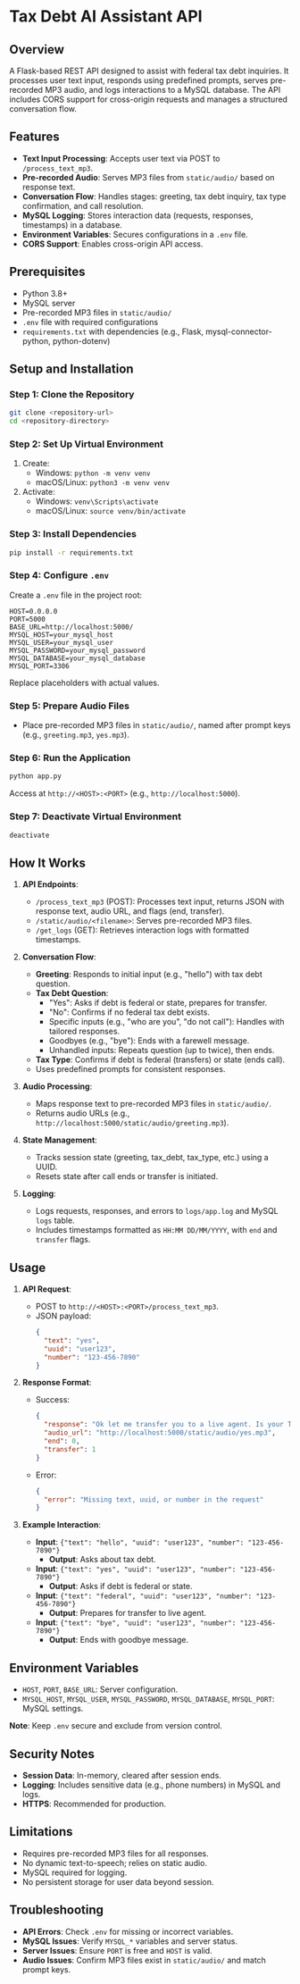 # Tax Debt AI Assistant API

## Overview
A Flask-based REST API designed to assist with federal tax debt inquiries. It processes user text input, responds using predefined prompts, serves pre-recorded MP3 audio, and logs interactions to a MySQL database. The API includes CORS support for cross-origin requests and manages a structured conversation flow.

## Features
- **Text Input Processing**: Accepts user text via POST to `/process_text_mp3`.
- **Pre-recorded Audio**: Serves MP3 files from `static/audio/` based on response text.
- **Conversation Flow**: Handles stages: greeting, tax debt inquiry, tax type confirmation, and call resolution.
- **MySQL Logging**: Stores interaction data (requests, responses, timestamps) in a database.
- **Environment Variables**: Secures configurations in a `.env` file.
- **CORS Support**: Enables cross-origin API access.

## Prerequisites
- Python 3.8+
- MySQL server
- Pre-recorded MP3 files in `static/audio/`
- `.env` file with required configurations
- `requirements.txt` with dependencies (e.g., Flask, mysql-connector-python, python-dotenv)

## Setup and Installation

### Step 1: Clone the Repository
```bash
git clone <repository-url>
cd <repository-directory>
```

### Step 2: Set Up Virtual Environment
1. Create:
   - Windows: `python -m venv venv`
   - macOS/Linux: `python3 -m venv venv`
2. Activate:
   - Windows: `venv\Scripts\activate`
   - macOS/Linux: `source venv/bin/activate`

### Step 3: Install Dependencies
```bash
pip install -r requirements.txt
```

### Step 4: Configure `.env`
Create a `.env` file in the project root:
```
HOST=0.0.0.0
PORT=5000
BASE_URL=http://localhost:5000/
MYSQL_HOST=your_mysql_host
MYSQL_USER=your_mysql_user
MYSQL_PASSWORD=your_mysql_password
MYSQL_DATABASE=your_mysql_database
MYSQL_PORT=3306
```
Replace placeholders with actual values.

### Step 5: Prepare Audio Files
- Place pre-recorded MP3 files in `static/audio/`, named after prompt keys (e.g., `greeting.mp3`, `yes.mp3`).

### Step 6: Run the Application
```bash
python app.py
```
Access at `http://<HOST>:<PORT>` (e.g., `http://localhost:5000`).

### Step 7: Deactivate Virtual Environment
```bash
deactivate
```

## How It Works
1. **API Endpoints**:
   - `/process_text_mp3` (POST): Processes text input, returns JSON with response text, audio URL, and flags (end, transfer).
   - `/static/audio/<filename>`: Serves pre-recorded MP3 files.
   - `/get_logs` (GET): Retrieves interaction logs with formatted timestamps.

2. **Conversation Flow**:
   - **Greeting**: Responds to initial input (e.g., "hello") with tax debt question.
   - **Tax Debt Question**:
     - "Yes": Asks if debt is federal or state, prepares for transfer.
     - "No": Confirms if no federal tax debt exists.
     - Specific inputs (e.g., "who are you", "do not call"): Handles with tailored responses.
     - Goodbyes (e.g., "bye"): Ends with a farewell message.
     - Unhandled inputs: Repeats question (up to twice), then ends.
   - **Tax Type**: Confirms if debt is federal (transfers) or state (ends call).
   - Uses predefined prompts for consistent responses.

3. **Audio Processing**:
   - Maps response text to pre-recorded MP3 files in `static/audio/`.
   - Returns audio URLs (e.g., `http://localhost:5000/static/audio/greeting.mp3`).

4. **State Management**:
   - Tracks session state (greeting, tax_debt, tax_type, etc.) using a UUID.
   - Resets state after call ends or transfer is initiated.

5. **Logging**:
   - Logs requests, responses, and errors to `logs/app.log` and MySQL `logs` table.
   - Includes timestamps formatted as `HH:MM DD/MM/YYYY`, with `end` and `transfer` flags.

## Usage
1. **API Request**:
   - POST to `http://<HOST>:<PORT>/process_text_mp3`.
   - JSON payload:
     ```json
     {
       "text": "yes",
       "uuid": "user123",
       "number": "123-456-7890"
     }
     ```

2. **Response Format**:
   - Success:
     ```json
     {
       "response": "Ok let me transfer you to a live agent. Is your Tax Debt federal or State?. Please wait and the next available live agent will answer the call.",
       "audio_url": "http://localhost:5000/static/audio/yes.mp3",
       "end": 0,
       "transfer": 1
     }
     ```
   - Error:
     ```json
     {
       "error": "Missing text, uuid, or number in the request"
     }
     ```

3. **Example Interaction**:
   - **Input**: `{"text": "hello", "uuid": "user123", "number": "123-456-7890"}`
     - **Output**: Asks about tax debt.
   - **Input**: `{"text": "yes", "uuid": "user123", "number": "123-456-7890"}`
     - **Output**: Asks if debt is federal or state.
   - **Input**: `{"text": "federal", "uuid": "user123", "number": "123-456-7890"}`
     - **Output**: Prepares for transfer to live agent.
   - **Input**: `{"text": "bye", "uuid": "user123", "number": "123-456-7890"}`
     - **Output**: Ends with goodbye message.

## Environment Variables
- `HOST`, `PORT`, `BASE_URL`: Server configuration.
- `MYSQL_HOST`, `MYSQL_USER`, `MYSQL_PASSWORD`, `MYSQL_DATABASE`, `MYSQL_PORT`: MySQL settings.

**Note**: Keep `.env` secure and exclude from version control.

## Security Notes 
- **Session Data**: In-memory, cleared after session ends.
- **Logging**: Includes sensitive data (e.g., phone numbers) in MySQL and logs.
- **HTTPS**: Recommended for production.

## Limitations
- Requires pre-recorded MP3 files for all responses.
- No dynamic text-to-speech; relies on static audio.
- MySQL required for logging.
- No persistent storage for user data beyond session.

## Troubleshooting
- **API Errors**: Check `.env` for missing or incorrect variables.
- **MySQL Issues**: Verify `MYSQL_*` variables and server status.
- **Server Issues**: Ensure `PORT` is free and `HOST` is valid.
- **Audio Issues**: Confirm MP3 files exist in `static/audio/` and match prompt keys.
